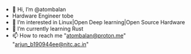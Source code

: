 - 👋 Hi, I’m @atombalan
- Hardware Engineer tobe 
- 👀 I’m interested in Linux|Open Deep learning|Open Source Hardware
- 🌱 I’m currently learning Rust
- 📫 How to reach me "atombalan@proton.me"
"arjun_b190944ee@nitc.ac.in"

<!---
atombalan/atombalan is a ✨ special ✨ repository because its `README.md` (this file) appears on your GitHub profile.
You can click the Preview link to take a look at your changes.
--->
